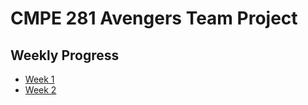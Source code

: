 # CMPE 281 Avengers Team Project

## Weekly Progress

* [Week 1](https://github.com/nguyensjsu/fa18-281-avengers/blob/master/Team%20Meetings%20Log/Team_Meeting_%231.md)
* [Week 2](https://github.com/nguyensjsu/fa18-281-avengers/blob/master/Team%20Meetings%20Log/Team_Meeting_%232.md)
